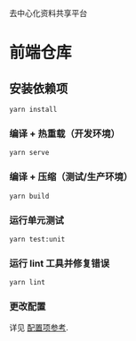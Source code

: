 去中心化资料共享平台

# 前端仓库

## 安装依赖项

```
yarn install
```

### 编译 + 热重载（开发环境）

```
yarn serve
```

### 编译 + 压缩（测试/生产环境）

```
yarn build
```

### 运行单元测试

```
yarn test:unit
```

### 运行 lint 工具并修复错误

```
yarn lint
```

### 更改配置

详见 [配置项参考](https://cli.vuejs.org/config/).